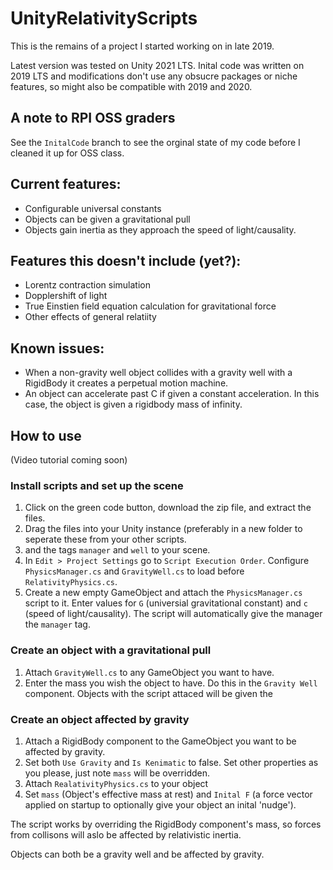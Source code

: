# UnityRelativityScripts

This is the remains of a project I started working on in late 2019. 

Latest version was tested on Unity 2021 LTS. Inital code was written on 2019 LTS
and modifications don't use any obsucre packages or niche features, so might also 
be compatible with 2019 and 2020.

## A note to RPI OSS graders
See the `InitalCode` branch to see the orginal state of my code before I cleaned it up
for OSS class.

## Current features:
- Configurable universal constants
- Objects can be given a gravitational pull
- Objects gain inertia as they approach the speed of light/causality.

## Features this doesn't include (yet?):
- Lorentz contraction simulation
- Dopplershift of light
- True Einstien field equation calculation for gravitational force
- Other effects of general relatiity 

## Known issues:
- When a non-gravity well object collides with a gravity well with a RigidBody
 it creates a perpetual motion machine.
- An object can accelerate past C if given a constant acceleration. In this case,
the object is given a rigidbody mass of infinity. 

## How to use

(Video tutorial coming soon)

### Install scripts and set up the scene
1. Click on the green code button, download the zip file, and extract the files.
2. Drag the files into your Unity instance (preferably in a new folder to seperate
these from your other scripts.
3. and the tags `manager` and `well` to your scene. 
4. In `Edit > Project Settings` go to `Script Execution Order`. Configure `PhysicsManager.cs`
and `GravityWell.cs` to load before `RelativityPhysics.cs`.
5. Create a new empty GameObject and attach the `PhysicsManager.cs` script to it.
Enter values for `G` (universial gravitational constant) and `c` (speed of light/causality).
The script will automatically give the manager the `manager` tag.

### Create an object with a gravitational pull

1. Attach `GravityWell.cs` to any GameObject you want to have.
2. Enter the mass you wish the object to have. Do this in the `Gravity Well` component.
Objects with the script attaced will be given the 

### Create an object affected by gravity

1. Attach a RigidBody component to the GameObject you want to be affected by gravity.
2. Set both `Use Gravity` and `Is Kenimatic` to false. Set other properties as you please,
just note `mass` will be overridden.
3. Attach `RealativityPhysics.cs` to your object
4. Set `mass` (Object's effective mass at rest) and `Inital F` (a force vector applied
on startup to optionally give your object an inital 'nudge').

The script works by overriding the RigidBody component's mass, so forces from collisons
will aslo be affected by relativistic inertia.

Objects can both be a gravity well and be affected by gravity.
